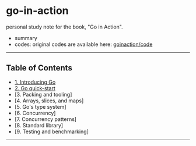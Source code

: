 # go-in-action

personal study note for the book, "Go in Action".

- summary
- codes: original codes are available here: [goinaction/code](https://github.com/goinaction/code)

---

## Table of Contents

- [1. Introducing Go](notes/1.md)
- [2. Go quick-start](notes/2.md)
- [3. Packing and tooling]
- [4. Arrays, slices, and maps]
- [5. Go's type system]
- [6. Concurrency]
- [7. Concurrency patterns]
- [8. Standard library]
- [9. Testing and benchmarking]

---
